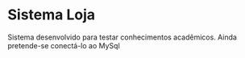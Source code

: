 # Sistema Loja
Sistema desenvolvido para testar conhecimentos acadêmicos. Ainda pretende-se conectá-lo ao MySql
 

